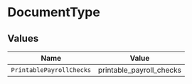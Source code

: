 # DocumentType


## Values

| Name                     | Value                    |
| ------------------------ | ------------------------ |
| `PrintablePayrollChecks` | printable_payroll_checks |